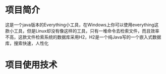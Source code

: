 # 项目简介
这是一个java版本的Everything小工具，在Windows上你可以使用everything这款小工具，但是Linux却没有像这样的工具，只有一堆命令去检索文件，而且效率不高，这款文件检索系统的数据库采用H2，H2是一个纯Java写的一个嵌入式数据库，搜索快速，人性化

# 项目使用技术
